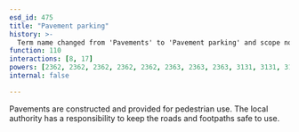 ```yaml
---
esd_id: 475
title: "Pavement parking"
history: >-
  Term name changed from 'Pavements' to 'Pavement parking' and scope notes added in version 2.02. Term name changed from 'Pavement parking' to 'Roads - street parking - pavements' in version 3.00. Name changed to 'Pavement parking' in version 4.00.
function: 110
interactions: [8, 17]
powers: [2362, 2362, 2362, 2362, 2362, 2363, 2363, 2363, 3131, 3131, 3131, 3131]
internal: false

---
```


Pavements are constructed and provided for pedestrian use. The local authority has a responsibility to keep the roads and footpaths safe to use.

